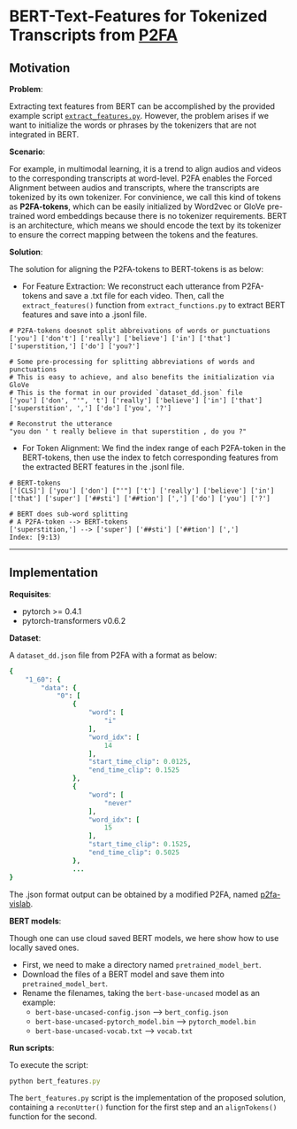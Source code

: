 # BERT-Text-Features for Tokenized Transcripts from [P2FA](https://web.sas.upenn.edu/phonetics-lab/)


## Motivation
**Problem**:

Extracting text features from BERT can be accomplished by the provided example script [`extract_features.py`](https://github.com/huggingface/pytorch-transformers/blob/v0.6.2/examples/extract_features.py). However, the problem arises if we want to initialize the words or phrases by the tokenizers that are not integrated in BERT.


**Scenario**:

For example, in multimodal learning, it is a trend to align audios and videos to the corresponding transcripts at word-level. P2FA enables the Forced Alignment between audios and transcripts, where the transcripts are tokenized by its own tokenizer. For convinience, we call this kind of tokens as **P2FA-tokens**, which can be easily initialized by Word2vec or GloVe pre-trained word embeddings because there is no tokenizer requirements. BERT is an architecture, which means we should encode the text by its tokenizer to ensure the correct mapping between the tokens and the features.  


**Solution**:

The solution for aligning the P2FA-tokens to BERT-tokens is as below:
- For Feature Extraction: We reconstruct each utterance from P2FA-tokens and save a .txt file for each video. Then, call the `extract_features()` function from `extract_functions.py` to extract BERT features and save into a .jsonl file.
```
# P2FA-tokens doesnot split abbreivations of words or punctuations
['you'] ['don't'] ['really'] ['believe'] ['in'] ['that'] ['superstition,'] ['do'] ['you?']

# Some pre-processing for splitting abbreviations of words and punctuations
# This is easy to achieve, and also benefits the initialization via GloVe
# This is the format in our provided `dataset_dd.json` file
['you'] ['don', "'", 't'] ['really'] ['believe'] ['in'] ['that'] ['superstition', ','] ['do'] ['you', '?']

# Reconstrut the utterance
"you don ' t really believe in that superstition , do you ?"
```

- For Token Alignment: We find the index range of each P2FA-token in the BERT-tokens, then use the index to fetch corresponding features from the extracted BERT features in the .jsonl file.
```
# BERT-tokens
['[CLS]'] ['you'] ['don'] ["'"] ['t'] ['really'] ['believe'] ['in'] ['that'] ['super'] ['##sti'] ['##tion'] [','] ['do'] ['you'] ['?']

# BERT does sub-word splitting
# A P2FA-token --> BERT-tokens 
['superstition,'] --> ['super'] ['##sti'] ['##tion'] [',']
Index: [9:13)
```
-------------------------------


## Implementation

**Requisites**:
- pytorch >= 0.4.1
- pytorch-transformers v0.6.2


**Dataset**:

A `dataset_dd.json` file from P2FA with a format as below:
```ruby
{
    "1_60": {
        "data": {
            "0": [
                {
                    "word": [
                        "i"
                    ],
                    "word_idx": [
                        14
                    ],
                    "start_time_clip": 0.0125,
                    "end_time_clip": 0.1525
                },
                {
                    "word": [
                        "never"
                    ],
                    "word_idx": [
                        15
                    ],
                    "start_time_clip": 0.1525,
                    "end_time_clip": 0.5025
                },
                ...
}
```
The .json format output can be obtained by a modified P2FA, named [p2fa-vislab](https://github.com/ucbvislab/p2fa-vislab).


**BERT models**:

Though one can use cloud saved BERT models, we here show how to use locally saved ones.
- First, we need to make a directory named `pretrained_model_bert`.
- Download the files of a BERT model and save them into `pretrained_model_bert`.
- Rename the filenames, taking the `bert-base-uncased` model as an example:
  - `bert-base-uncased-config.json` --> `bert_config.json`
  - `bert-base-uncased-pytorch_model.bin` --> `pytorch_model.bin`
  - `bert-base-uncased-vocab.txt` --> `vocab.txt`


**Run scripts**:

To execute the script:
```ruby
python bert_features.py
```

The `bert_features.py` script is the implementation of the proposed solution, containing a `reconUtter()` function for the first step and an `alignTokens()` function for the second.



